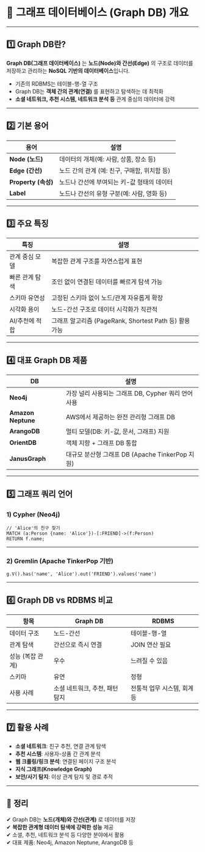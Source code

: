 # 📄 그래프 데이터베이스 (Graph DB) 개요

---

## 1️⃣ Graph DB란?

**Graph DB(그래프 데이터베이스)** 는 **노드(Node)와 간선(Edge)** 의 구조로 데이터를 저장하고 관리하는 **NoSQL 기반의 데이터베이스**입니다.  

- 기존의 RDBMS는 테이블-행-열 구조  
- Graph DB는 **객체 간의 관계(연결)** 를 표현하고 탐색하는 데 최적화
- **소셜 네트워크, 추천 시스템, 네트워크 분석 등** 관계 중심의 데이터에 강력

---

## 2️⃣ 기본 용어

| 용어 | 설명 |
|------|------|
| **Node (노드)** | 데이터의 개체(예: 사람, 상품, 장소 등) |
| **Edge (간선)** | 노드 간의 관계 (예: 친구, 구매함, 위치함 등) |
| **Property (속성)** | 노드나 간선에 부여되는 키-값 형태의 데이터 |
| **Label** | 노드나 간선의 유형 구분(예: 사람, 영화 등) |

---

## 3️⃣ 주요 특징

| 특징 | 설명 |
|------|------|
| 관계 중심 모델 | 복잡한 관계 구조를 자연스럽게 표현 |
| 빠른 관계 탐색 | 조인 없이 연결된 데이터를 빠르게 탐색 가능 |
| 스키마 유연성 | 고정된 스키마 없이 노드/관계 자유롭게 확장 |
| 시각화 용이 | 노드-간선 구조로 데이터 시각화가 직관적 |
| AI/추천에 적합 | 그래프 알고리즘 (PageRank, Shortest Path 등) 활용 가능 |

---

## 4️⃣ 대표 Graph DB 제품

| DB | 설명 |
|----|------|
| **Neo4j** | 가장 널리 사용되는 그래프 DB, Cypher 쿼리 언어 사용 |
| **Amazon Neptune** | AWS에서 제공하는 완전 관리형 그래프 DB |
| **ArangoDB** | 멀티 모델(DB: 키-값, 문서, 그래프) 지원 |
| **OrientDB** | 객체 지향 + 그래프 DB 통합 |
| **JanusGraph** | 대규모 분산형 그래프 DB (Apache TinkerPop 지원) |

---

## 5️⃣ 그래프 쿼리 언어

### 1) Cypher (Neo4j)
```cypher
// 'Alice'의 친구 찾기
MATCH (a:Person {name: 'Alice'})-[:FRIEND]->(f:Person)
RETURN f.name;
```

---

### 2) Gremlin (Apache TinkerPop 기반)
```gremlin
g.V().has('name', 'Alice').out('FRIEND').values('name')
```

---

## 6️⃣ Graph DB vs RDBMS 비교

| 항목 | Graph DB | RDBMS |
|------|----------|-------|
| 데이터 구조 | 노드-간선 | 테이블-행-열 |
| 관계 탐색 | 간선으로 즉시 연결 | JOIN 연산 필요 |
| 성능 (복잡 관계) | 우수 | 느려질 수 있음 |
| 스키마 | 유연 | 정형 |
| 사용 사례 | 소셜 네트워크, 추천, 패턴 탐지 | 전통적 업무 시스템, 회계 등 |

---

## 7️⃣ 활용 사례

- **소셜 네트워크**: 친구 추천, 연결 관계 탐색  
- **추천 시스템**: 사용자-상품 간 관계 분석  
- **웹 크롤링/링크 분석**: 연결된 페이지 구조 분석  
- **지식 그래프(Knowledge Graph)**  
- **보안/사기 탐지**: 이상 관계 탐지 및 경로 추적

---

## 🎯 정리

✔ Graph DB는 **노드(개체)와 간선(관계)** 로 데이터를 저장  
✔ **복잡한 관계형 데이터 탐색에 강력한 성능** 제공  
✔ 소셜, 추천, 네트워크 분석 등 다양한 분야에서 활용  
✔ 대표 제품: Neo4j, Amazon Neptune, ArangoDB 등  

